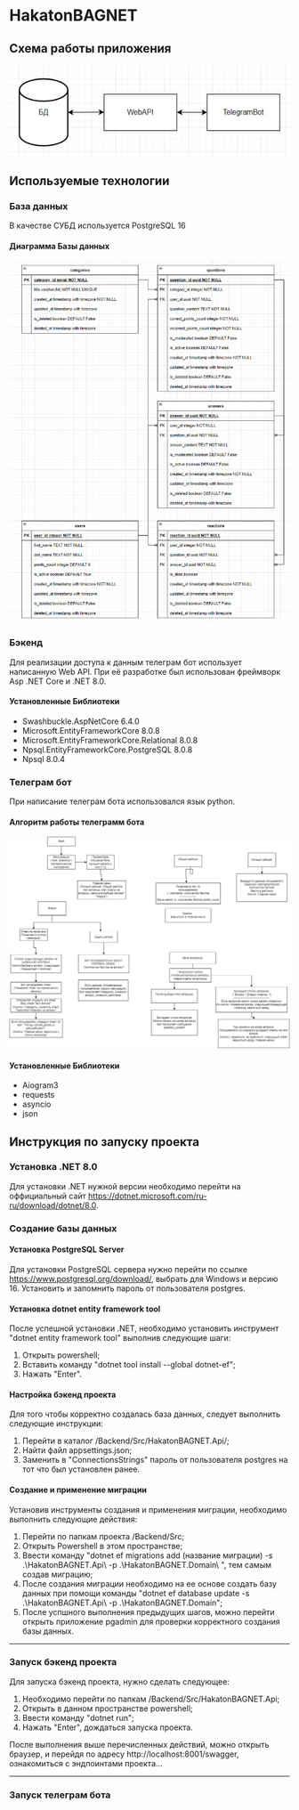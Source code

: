 # HakatonBAGNET

## Схема работы приложения
![alt text](s1.jpg)

## Используемые технологии

### База данных
В качестве СУБД используется PostgreSQL 16

#### Диаграмма Базы данных
![alt text](s2.png)

### Бэкенд
Для реализации доступа к данным телеграм бот использует написанную Web API. При её разработке был использован фреймворк Asp .NET Core и .NET 8.0.

#### Установленные Библиотеки
* Swashbuckle.AspNetCore 6.4.0
* Microsoft.EntityFrameworkCore 8.0.8
* Microsoft.EntityFrameworkCore.Relational 8.0.8
* Npsql.EntityFrameworkCore.PostgreSQL 8.0.8
* Npsql 8.0.4



### Телеграм бот
При написание телеграм бота использовался язык python.

#### Алгоритм работы телеграмм бота
![alt text](s3.jpg)

#### Установленные Библиотеки
* Aiogram3
* requests 
* asyncio
* json

## Инструкция по запуску проекта

### Установка .NET 8.0
Для установки .NET нужной версии необходимо перейти на оффициальный сайт https://dotnet.microsoft.com/ru-ru/download/dotnet/8.0.

### Создание базы данных

#### Установка PostgreSQL Server
Для установки PostgreSQL сервера нужно перейти по ссылке https://www.postgresql.org/download/, выбрать для Windows и версию 16. Установить и запомнить пароль от пользователя postgres.

#### Установка dotnet entity framework tool
После успешной установки .NET, необходимо установить инструмент "dotnet entity framework tool" выполнив следующие шаги:
1. Открыть powershell;
2. Вставить команду "dotnet tool install --global dotnet-ef";
3. Нажать "Enter".

#### Настройка бэкенд проекта
Для того чтобы корректно создалась база данных, следует выполнить следующие инструкции:
1. Перейти в каталог /Backend/Src/HakatonBAGNET.Api/;
2. Найти файл appsettings.json;
3. Заменить в "ConnectionsStrings" пароль от пользователя postgres на тот что был установлен ранее.

#### Создание и применение миграции
Установив инструменты cоздания и применения миграции, необходимо выполнить следующие действия:
1. Перейти по папкам проекта /Backend/Src;
2. Открыть Powershell в этом пространстве;
3. Ввести команду "dotnet ef migrations add (название миграции) -s .\HakatonBAGNET.Api\ -p .\HakatonBAGNET.Domain\ ", тем самым создав миграцию; 
4. После создания миграции необходимо на ее основе создать базу данных при помощи команды "dotnet ef database update -s .\HakatonBAGNET.Api\ -p .\HakatonBAGNET.Domain\";
5. После успшного выполнения предыдущих шагов, можно перейти открыть приложение pgadmin для проверки корректного создания базы данных.

___


### Запуск бэкенд проекта
Для запуска бэкенд проекта, нужно сделать следующее:
1. Необходимо перейти по папкам /Backend/Src/HakatonBAGNET.Api;
2. Открыть в данном пространстве powershell;
3. Ввести команду "dotnet run";
4. Нажать "Enter", дождаться запуска проекта.

После выполнения выше перечисленных действий, можно открыть браузер, и перейдя по адресу http://localhost:8001/swagger, ознакомиться с эндпоинтами проекта...

___

### Запуск телеграм бота




